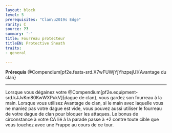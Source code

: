 ```yaml
---
layout: block
level: 5
prerequisites: "Clan\u2019s Edge"
rarity: C
source: ??
summary: '-'
title: Fourreau protecteur
titleEN: Protective Sheath
traits:
- general

---
```


<p><span id="ctl00_MainContent_DetailedOutput"><strong>Prérequis</strong> @Compendium[pf2e.feats-srd.X7wFUWjYjYhzpejU]{Avantage du clan}<br></span></p>
<hr>
<p>Lorsque vous dégainez votre @Compendium[pf2e.equipment-srd.kJJvKm80KwWXPukV]{dague de clan}, vous gardez son fourreau à la main. Lorsque vous utilisez Avantage de clan, si le main avec laquelle vous ne maniez pas votre dague est vide, vous pouvez aussi utiliser le fourreau de votre dague de clan pour bloquer les attaques. Le bonus de circonstance à votre CA lié à la parade passe à +2 contre toute cible que vous touchez avec une Frappe au cours de ce tour.&nbsp;</p>